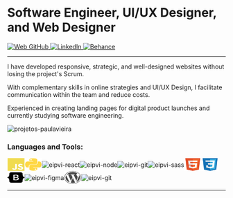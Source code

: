 
# Software Engineer, UI/UX Designer, and Web Designer  

<a href="https://eipvi.github.io/" target="_blank">
    <img alt="Web GitHub" height="23" width="" src="https://img.shields.io/badge/Web%20-%20Enter-orange">
</a><a href="https://www.linkedin.com/in/eipaulavieira/" target="_blank">
    <img alt="LinkedIn" height="23" width="" src="https://img.shields.io/badge/LinkedIn%20-Connect%20-orange">
</a><a href="https://www.behance.net/eipaulavieira" target="_blank">
    <img alt="Behance" height="23" width="" src="https://img.shields.io/badge/Behance%20-%20See more-orange">
</a>

---

I have developed responsive, strategic, and well-designed websites without losing the project's Scrum.

With complementary skills in online strategies and UI/UX Design, I facilitate communication within the team and reduce costs.

Experienced in creating landing pages for digital product launches and currently studying software engineering.

![projetos-paulavieira](https://github.com/eipvi/eipvi.github.io/assets/87573675/26964d13-69a7-4b89-8731-45507a6a66cf)


### Languages and Tools:

<img align="center" alt="eipvi-Js" height="30" width="40" src="https://raw.githubusercontent.com/devicons/devicon/master/icons/javascript/javascript-plain.svg"><img align="center" alt="eipvi-python" height="30" width="40" src="https://raw.githubusercontent.com/devicons/devicon/master/icons/python/python-plain.svg"><img align="center" alt="eipvi-react" height="30" width="40" src="https://cdn.jsdelivr.net/gh/devicons/devicon/icons/react/react-original.svg" /><img align="center" alt="eipvi-node" height="30" width="40" src="https://cdn.jsdelivr.net/gh/devicons/devicon/icons/nodejs/nodejs-original-wordmark.svg"><img align="center" alt="eipvi-git" height="30" width="40" src="https://cdn.jsdelivr.net/gh/devicons/devicon/icons/npm/npm-original-wordmark.svg"><img align="center" alt="eipvi-sass" height="30" width="40" src="https://cdn.jsdelivr.net/gh/devicons/devicon/icons/sass/sass-original.svg"><img align="center" alt="eipvi-HTML" height="30" width="40" src="https://raw.githubusercontent.com/devicons/devicon/master/icons/html5/html5-original.svg"><img align="center" alt="eipvi-CSS" height="30" width="40" src="https://raw.githubusercontent.com/devicons/devicon/master/icons/css3/css3-original.svg"><img align="center" alt="eipvi-bootstrap" height="30" width="40" src="https://raw.githubusercontent.com/devicons/devicon/master/icons/bootstrap/bootstrap-plain.svg"><img align="center" alt="eipvi-figma" height="30" width="40" src="https://cdn.jsdelivr.net/gh/devicons/devicon/icons/figma/figma-original.svg"><img align="center" alt="eipvi-c" height="30" width="40" src="https://raw.githubusercontent.com/devicons/devicon/master/icons/wordpress/wordpress-plain.svg"><img align="center" alt="eipvi-git" height="30" width="40" src="https://cdn.jsdelivr.net/gh/devicons/devicon/icons/git/git-original.svg">

---

 
